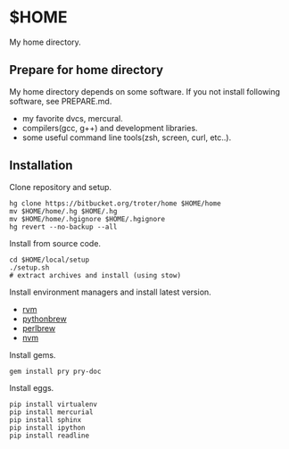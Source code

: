 $HOME
=====

My home directory.

Prepare for home directory
--------------------------

My home directory depends on some software. If you not install following software, see PREPARE.md.

- my favorite dvcs, mercural.
- compilers(gcc, g++) and development libraries.
- some useful command line tools(zsh, screen, curl, etc..).

Installation
------------

Clone repository and setup.

    hg clone https://bitbucket.org/troter/home $HOME/home
    mv $HOME/home/.hg $HOME/.hg
    mv $HOME/home/.hgignore $HOME/.hgignore
    hg revert --no-backup --all

Install from source code.

    cd $HOME/local/setup
    ./setup.sh
    # extract archives and install (using stow)

Install environment managers and install latest version.

- [rvm](https://github.com/wayneeseguin/rvm)
- [pythonbrew](https://github.com/utahta/pythonbrew)
- [perlbrew](https://github.com/gugod/App-perlbrew)
- [nvm](https://github.com/creationix/nvm)

Install gems.

    gem install pry pry-doc

Install eggs.

    pip install virtualenv
    pip install mercurial
    pip install sphinx
    pip install ipython
    pip install readline
